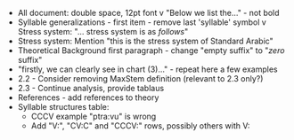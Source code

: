 - All document: double space, 12pt font
v "Below we list the..." - not bold
- Syllable generalizations - first item - remove last 'syllable' symbol
v Stress system: "... stress system is as _follows_"
- Stress system: Mention "this is the stress system of Standard Arabic"
- Theoretical Background first paragraph - change "empty suffix" to "_zero_ suffix"
- "firstly, we can clearly see in chart (3)..." - repeat here a few examples
- 2.2 - Consider removing MaxStem definition (relevant to 2.3 only?)
- 2.3 - Continue analysis, provide tablaus
- References - add references to theory
- Syllable structures table:
  - CCCV example "ptra:vu" is wrong
  - Add "V:", "CV:C" and "CCCV:" rows, possibly others with V:
